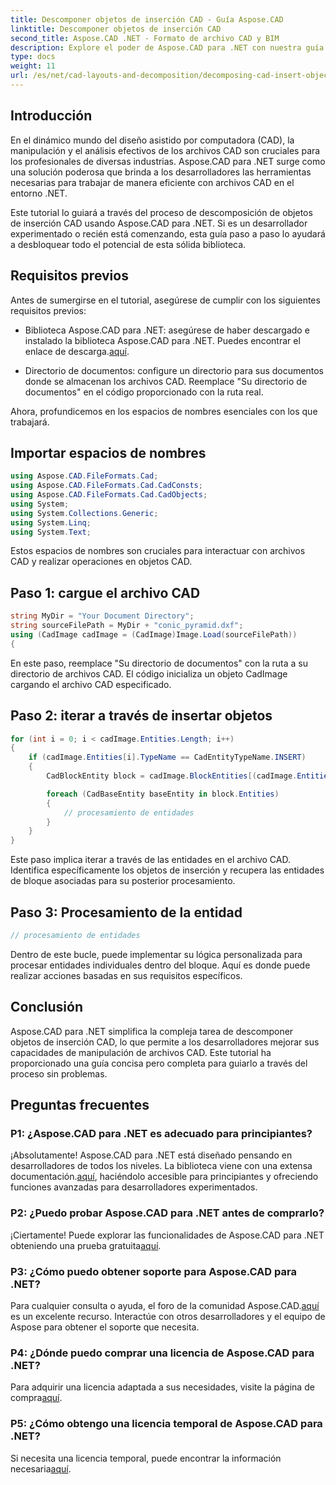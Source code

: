 ```yaml
---
title: Descomponer objetos de inserción CAD - Guía Aspose.CAD
linktitle: Descomponer objetos de inserción CAD
second_title: Aspose.CAD .NET - Formato de archivo CAD y BIM
description: Explore el poder de Aspose.CAD para .NET con nuestra guía paso a paso sobre cómo descomponer objetos de inserción CAD.
type: docs
weight: 11
url: /es/net/cad-layouts-and-decomposition/decomposing-cad-insert-objects/
---
```

## Introducción

En el dinámico mundo del diseño asistido por computadora (CAD), la manipulación y el análisis efectivos de los archivos CAD son cruciales para los profesionales de diversas industrias. Aspose.CAD para .NET surge como una solución poderosa que brinda a los desarrolladores las herramientas necesarias para trabajar de manera eficiente con archivos CAD en el entorno .NET.

Este tutorial lo guiará a través del proceso de descomposición de objetos de inserción CAD usando Aspose.CAD para .NET. Si es un desarrollador experimentado o recién está comenzando, esta guía paso a paso lo ayudará a desbloquear todo el potencial de esta sólida biblioteca.

## Requisitos previos

Antes de sumergirse en el tutorial, asegúrese de cumplir con los siguientes requisitos previos:

-  Biblioteca Aspose.CAD para .NET: asegúrese de haber descargado e instalado la biblioteca Aspose.CAD para .NET. Puedes encontrar el enlace de descarga.[aquí](https://releases.aspose.com/cad/net/).

- Directorio de documentos: configure un directorio para sus documentos donde se almacenan los archivos CAD. Reemplace "Su directorio de documentos" en el código proporcionado con la ruta real.

Ahora, profundicemos en los espacios de nombres esenciales con los que trabajará.

## Importar espacios de nombres

```csharp
using Aspose.CAD.FileFormats.Cad;
using Aspose.CAD.FileFormats.Cad.CadConsts;
using Aspose.CAD.FileFormats.Cad.CadObjects;
using System;
using System.Collections.Generic;
using System.Linq;
using System.Text;
```

Estos espacios de nombres son cruciales para interactuar con archivos CAD y realizar operaciones en objetos CAD.

## Paso 1: cargue el archivo CAD

```csharp
string MyDir = "Your Document Directory";
string sourceFilePath = MyDir + "conic_pyramid.dxf";
using (CadImage cadImage = (CadImage)Image.Load(sourceFilePath))
{
```

En este paso, reemplace "Su directorio de documentos" con la ruta a su directorio de archivos CAD. El código inicializa un objeto CadImage cargando el archivo CAD especificado.

## Paso 2: iterar a través de insertar objetos

```csharp
for (int i = 0; i < cadImage.Entities.Length; i++)
{
    if (cadImage.Entities[i].TypeName == CadEntityTypeName.INSERT)
    {
        CadBlockEntity block = cadImage.BlockEntities[(cadImage.Entities[i] as CadInsertObject).Name];

        foreach (CadBaseEntity baseEntity in block.Entities)
        {
            // procesamiento de entidades
        }
    }
}
```

Este paso implica iterar a través de las entidades en el archivo CAD. Identifica específicamente los objetos de inserción y recupera las entidades de bloque asociadas para su posterior procesamiento.

## Paso 3: Procesamiento de la entidad

```csharp
// procesamiento de entidades
```

Dentro de este bucle, puede implementar su lógica personalizada para procesar entidades individuales dentro del bloque. Aquí es donde puede realizar acciones basadas en sus requisitos específicos.

## Conclusión

Aspose.CAD para .NET simplifica la compleja tarea de descomponer objetos de inserción CAD, lo que permite a los desarrolladores mejorar sus capacidades de manipulación de archivos CAD. Este tutorial ha proporcionado una guía concisa pero completa para guiarlo a través del proceso sin problemas.

## Preguntas frecuentes

### P1: ¿Aspose.CAD para .NET es adecuado para principiantes?

 ¡Absolutamente! Aspose.CAD para .NET está diseñado pensando en desarrolladores de todos los niveles. La biblioteca viene con una extensa documentación.[aquí](https://reference.aspose.com/cad/net/), haciéndolo accesible para principiantes y ofreciendo funciones avanzadas para desarrolladores experimentados.

### P2: ¿Puedo probar Aspose.CAD para .NET antes de comprarlo?

 ¡Ciertamente! Puede explorar las funcionalidades de Aspose.CAD para .NET obteniendo una prueba gratuita[aquí](https://releases.aspose.com/).

### P3: ¿Cómo puedo obtener soporte para Aspose.CAD para .NET?

 Para cualquier consulta o ayuda, el foro de la comunidad Aspose.CAD.[aquí](https://forum.aspose.com/c/cad/19) es un excelente recurso. Interactúe con otros desarrolladores y el equipo de Aspose para obtener el soporte que necesita.

### P4: ¿Dónde puedo comprar una licencia de Aspose.CAD para .NET?

Para adquirir una licencia adaptada a sus necesidades, visite la página de compra[aquí](https://purchase.aspose.com/buy).

### P5: ¿Cómo obtengo una licencia temporal de Aspose.CAD para .NET?

 Si necesita una licencia temporal, puede encontrar la información necesaria[aquí](https://purchase.aspose.com/temporary-license/).